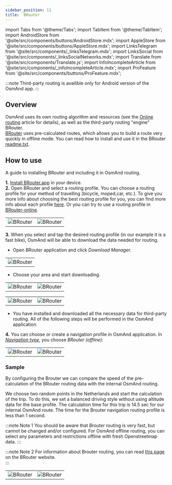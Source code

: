 ```yaml
---
sidebar_position: 11
title:  BRouter
---
```


import Tabs from '@theme/Tabs';
import TabItem from '@theme/TabItem';
import AndroidStore from '@site/src/components/buttons/AndroidStore.mdx';
import AppleStore from '@site/src/components/buttons/AppleStore.mdx';
import LinksTelegram from '@site/src/components/_linksTelegram.mdx';
import LinksSocial from '@site/src/components/_linksSocialNetworks.mdx';
import Translate from '@site/src/components/Translate.js';
import InfoIncompleteArticle from '@site/src/components/_infoIncompleteArticle.mdx';
import ProFeature from '@site/src/components/buttons/ProFeature.mdx';


<InfoIncompleteArticle/>

:::note
Third-party routing is availible only for Android version of the OsmAnd app.
:::

## Overview

OsmAnd uses its own routing algorithm and resources (see the [Online routing](./online-routing.md) article for details), as well as the third-party routing "engine" BRouter.  
[BRouter](http://brouter.de/) uses pre-calculated routes, which allows you to build a route very quickly in offline mode. You can read how to install and use it in the BRouter [readme.txt](http://brouter.de/brouter/readme.txt).


## How to use

A guide to installing BRouter and including it in OsmAnd routing.

**1.** [Install BRouter.app](https://play.google.com/store/apps/details?id=btools.routingapp) in your device.  
**2.** Open BRouter and select a routing profile. You can choose a routing profile for your method of travelling (bicycle, moped,car, etc.). To give you more info about choosing the best routing profile for you, you can find more info about each profile  [here](http://brouter.de/brouter/profiles2/). Or you can try to use a routing profile in [BRouter-online](http://brouter.de/brouter-web/).


<table class="blogimage">
    <tr>
        <td><img src={require('@site/static/img/navigation/third/prof18.jpg').default} alt="BRouter"/></td>
        <td><img src={require('@site/static/img/navigation/third/prof18a.jpg').default} alt="BRouter"/></td>
    </tr>
</table> 

**3.** When you select and tap the desired routing profile (in our example it is a fast bike), OsmAnd will be able to download the data needed for routing.
   
  - Open BRouter application and click _Download Manager_.

<table class="blogimage">
    <tr>
        <td><img src={require('@site/static/img/navigation/third/prof19.jpg').default} alt="BRouter"/></td>
    </tr>
</table> 

  - Choose your area and start downloading.

<table class="blogimage">
    <tr>
        <td><img src={require('@site/static/img/navigation/third/prof19a.jpg').default} alt="BRouter"/></td>
        <td><img src={require('@site/static/img/navigation/third/prof19b.jpg').default} alt="BRouter"/></td>
    </tr>
</table> 

<table class="blogimage">
    <tr>
        <td><img src={require('@site/static/img/navigation/third/prof19c.jpg').default} alt="BRouter"/></td>
        <td><img src={require('@site/static/img/navigation/third/prof19d.jpg').default} alt="BRouter"/></td>
    </tr>
</table> 

   - You have installed and downloaded all the necessary data for third-party routing. All of the following steps will be performed in the OsmAnd application.  

**4.** You can choose or create a navigation profile in OsmAnd application. In *[Navigation type](../../personal/profiles.md#navigation-settings)*, you choose _BRouter (offline)_: *<Translate android="true" ids="shared_string_menu,configure_profile,navigation_profile,nav_type_hint,shared_string_external,routing_profile_broutrer"/>*


<table class="blogimage">
    <tr>
        <td><img src={require('@site/static/img/navigation/third/prof20.jpg').default} alt="BRouter"/></td>
        <td><img src={require('@site/static/img/navigation/third/prof20a.jpg').default} alt="BRouter"/></td>
    </tr>
</table> 

### Sample

By configuring the Brouter we can compare the speed of the pre-calculation of the BRouter routing data with the internal OsmAnd routing.

We choose two random points in the Netherlands and start the calculation of the trip. To do this, we set a balanced driving style without using altitude data for the base profile. The calculation time for this trip is 14.5 sec for our internal OsmAnd route. The time for the Brouter navigation routing profile is less than 1 second.

:::note Note 1
You should be aware that *Brouter* routing is very fast, but cannot be changed and/or configured. For OsmAnd offline routing, you can select any parameters and restrictions offline with fresh Openstreetmap data.
:::

:::note Note 2
For information about Brouter routing, you can read [this page](http://www.brouter.de/brouter/algorithm.html) on the BRouter website.  
:::

<table class="blogimage">
    <tr>
        <td><img src={require('@site/static/img/navigation/third/prof21.jpg').default} alt="BRouter"/></td>
        <td><img src={require('@site/static/img/navigation/third/prof21a.jpg').default} alt="BRouter"/></td>
    </tr>
</table> 
